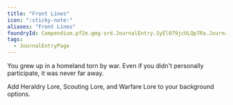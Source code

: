 ```yaml
---
title: "Front Lines"
icon: ":sticky-note:"
aliases: "Front Lines"
foundryId: Compendium.pf2e.gmg-srd.JournalEntry.SyEl079jcULQp7Ra.JournalEntryPage.ihv6qI8TlpdDkqQq
tags:
  - JournalEntryPage
---
```

You grew up in a homeland torn by war. Even if you didn't personally participate, it was never far away.

Add Heraldry Lore, Scouting Lore, and Warfare Lore to your background options.